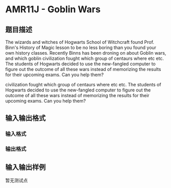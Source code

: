 # AMR11J - Goblin Wars

## 题目描述

The wizards and witches of Hogwarts School of Witchcraft found Prof. Binn's History of Magic lesson to be no less boring than you found your own history classes. Recently Binns has been droning on about Goblin wars, and which goblin civilization fought which group of centaurs where etc etc. The students of Hogwarts decided to use the new-fangled computer to figure out the outcome of all these wars instead of memorizing the results for their upcoming exams. Can you help them?

civilization fought which group of centaurs where etc etc. The students of Hogwarts decided to use the new-fangled computer to figure out the outcome of all these wars instead of memorizing the results for their upcoming exams. Can you help them?

## 输入输出格式

### 输入格式

### 输出格式

## 输入输出样例

暂无测试点

